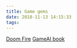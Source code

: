 ```yaml
---
title: Game gems 
date: 2018-11-13 14:15:33
tags:
---
```



[Doom Fire](http://fabiensanglard.net/doom_fire_psx/)
[GameAI book](http://gameaibook.org/book.pdf)